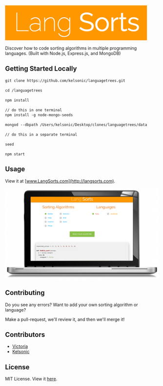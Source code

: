 ![Lang Sorts](/public/images/readme-logo.png)

Discover how to code sorting algorithms in multiple programming languages. (Built with Node.js, Express.js, and MongoDB)

## Getting Started Locally

```
git clone https://github.com/kelsonic/languagetrees.git

cd /languagetrees

npm install

// do this in one terminal
npm install -g node-mongo-seeds

mongod --dbpath /Users/kelsonic/Desktop/clones/languagetrees/data

// do this in a separate terminal

seed

npm start
```

## Usage

View it at [www.LangSorts.com](http://langsorts.com).

![LangSorts example](/public/images/readme-image.jpg)

## Contributing

Do you see any errors? Want to add your own sorting algorithm or language? 

Make a pull-request, we'll review it, and then we'll merge it!

## Contributors

* [Victoria](https://github.com/vic8722)
* [Kelsonic](https://github.com/kelsonic)

## License
MIT License. View it [here](LICENSE).